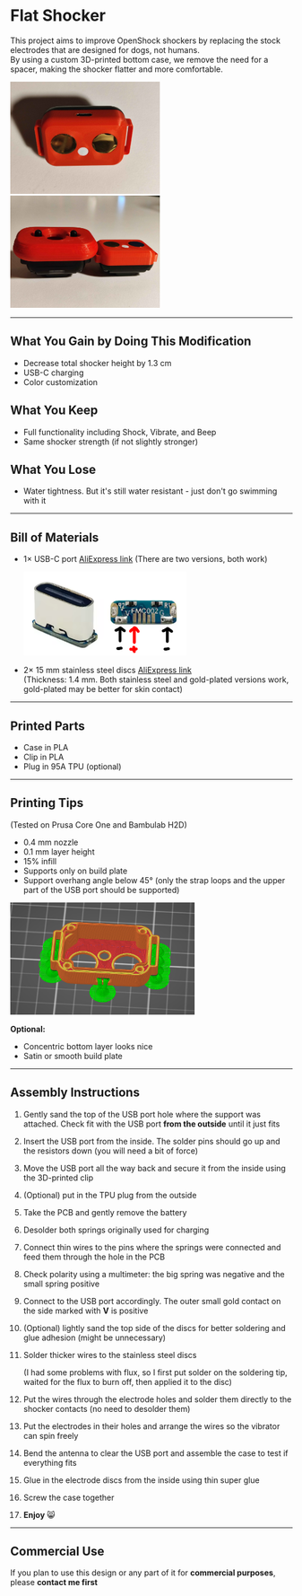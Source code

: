 # Flat Shocker

This project aims to improve OpenShock shockers by replacing the stock electrodes that are designed for dogs, not humans.  
By using a custom 3D-printed bottom case, we remove the need for a spacer, making the shocker flatter and more comfortable.

<img src="https://github.com/tommaier123/FlatShocker/blob/main/Pictures/FlatShocker.jpg" height="200"/> <img src="https://github.com/tommaier123/FlatShocker/blob/main/Pictures/HeightComparison.jpg" height="200"/>

---

## What You Gain by Doing This Modification
- Decrease total shocker height by 1.3 cm
- USB-C charging
- Color customization

## What You Keep
- Full functionality including Shock, Vibrate, and Beep
- Same shocker strength (if not slightly stronger)

## What You Lose
- Water tightness. But it's still water resistant - just don't go swimming with it

---

## Bill of Materials
- 1× USB-C port [AliExpress link](https://de.aliexpress.com/item/1005008942189266.html) (There are two versions, both work)

  <img src="https://github.com/tommaier123/FlatShocker/blob/main/Pictures/USBC.png" height="150"/>
- 2× 15 mm stainless steel discs [AliExpress link](https://de.aliexpress.com/item/1005006358455017.html)  
  (Thickness: 1.4 mm. Both stainless steel and gold-plated versions work, gold-plated may be better for skin contact)

---

## Printed Parts
- Case in PLA
- Clip in PLA
- Plug in 95A TPU (optional)

---

## Printing Tips
(Tested on Prusa Core One and Bambulab H2D)
- 0.4 mm nozzle
- 0.1 mm layer height
- 15% infill
- Supports only on build plate
- Support overhang angle below 45° (only the strap loops and the upper part of the USB port should be supported)

<img src="https://github.com/tommaier123/FlatShocker/blob/main/Pictures/Slice.png" height="200"/>

**Optional:**
- Concentric bottom layer looks nice
- Satin or smooth build plate

---

## Assembly Instructions
1. Gently sand the top of the USB port hole where the support was attached. Check fit with the USB port **from the outside** until it just fits
2. Insert the USB port from the inside. The solder pins should go up and the resistors down (you will need a bit of force)
3. Move the USB port all the way back and secure it from the inside using the 3D-printed clip
4. (Optional) put in the TPU plug from the outside
5. Take the PCB and gently remove the battery
6. Desolder both springs originally used for charging
7. Connect thin wires to the pins where the springs were connected and feed them through the hole in the PCB
8. Check polarity using a multimeter: the big spring was negative and the small spring positive
9. Connect to the USB port accordingly. The outer small gold contact on the side marked with **V** is positive
10. (Optional) lightly sand the top side of the discs for better soldering and glue adhesion (might be unnecessary)
11. Solder thicker wires to the stainless steel discs

    (I had some problems with flux, so I first put solder on the soldering tip, waited for the flux to burn off, then applied it to the disc)
12. Put the wires through the electrode holes and solder them directly to the shocker contacts (no need to desolder them)
13. Put the electrodes in their holes and arrange the wires so the vibrator can spin freely
15. Bend the antenna to clear the USB port and assemble the case to test if everything fits
17. Glue in the electrode discs from the inside using thin super glue
18. Screw the case together
19. **Enjoy** 😸

---

## Commercial Use
If you plan to use this design or any part of it for **commercial purposes**, please **contact me first**

